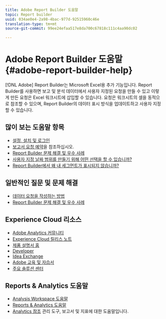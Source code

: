 ```yaml
---
title: Adobe Report Builder 도움말
topic: Report builder
uuid: 034ae0e4-2a98-4bac-977d-92515960c46e
translation-type: tm+mt
source-git-commit: 99ee24efaa517e8da700c67818c111c4aa90dc02

---
```



# Adobe Report Builder 도움말 {#adobe-report-builder-help}

[!DNL Adobe] Report Builder는 Microsoft Excel용 추가 기능입니다. Report Builder를 사용하면 보고 및 분석 데이터에서 사용자 지정된 요청을 만들 수 있고 이렇게 만든 요청은 Excel 워크시트에 삽입할 수 있습니다. 요청은 워크시트의 셀을 동적으로 참조할 수 있으며, Report Builder의 데이터 표시 방식을 업데이트하고 사용자 지정할 수 있습니다.

<!-- >>[!IMPORTANT]
>
>Update your installation of Report Builder to the latest version. This update is a pre-requisite for running the Analytics user ID migration to the Admin Console, beginning in April 2018.
>
>See [Analytics User Migration to the Admin Console](https://marketing.adobe.com/resources/help/en_US/experience-cloud/admin-console/analytics-migration/) for migration information.

>[!IMPORTANT]
>
>Due to the end of support for TLS 1.0, we recommended that Adobe Report Builder (ARB) users download ARB v5.6.21 prior to September 13, 2018. After that date, prior versions of ARB will not be supported. -->

<!-- Tutorial goes here -->

## 많이 보는 도움말 항목

* [설정, 설치 및 로그인](setup/login.md)
* [보고서 요청 예약](schedule-report-requests.md)을 참조하십시오.
* [Report Builder 문제 해결 및 우수 사례](troubleshoot.md)
* [사용자 지정 날짜 범위를 만들기 위해 어떤 선택을 할 수 있습니까?](data-requests/configuring-report-dates/c-customized-date-expressions/t-customized-date-expressions.md)
* [Report Builder에서 왜 내 세그먼트가 표시되지 않습니까?](data-requests/segmentation.md)

## 일반적인 질문 및 문제 해결

* [데이터 요청을 작성하는 방법](data-requests/t-create-a-data-request.md)
* [Report Builder 문제 해결 및 우수 사례](troubleshoot.md)

## Experience Cloud 리소스

* [Adobe Analytics 커뮤니티](https://helpx.adobe.com/kr/marketing-cloud/analytics.html)
* [Experience Cloud 릴리스 노트](https://marketing.adobe.com/resources/help/ko_KR/whatsnew/index.html#Current%20Release%20Notes)
* [제품 설명서 홈](https://marketing.adobe.com/resources/help/en_US/home/index.html)
* [Developer](https://marketing.adobe.com/resources/help/ko_KR/home/index.html#Developer)
* [Idea Exchange](https://ideas.omniture.com/t5/Adobe-Idea-Exchange-for-Omniture/idb-p/IdeaExchange3)
* [Adobe 교육 및 자습서](https://helpx.adobe.com/kr/learning.html?promoid=KAUDK)
* [주요 솔루션 센터](https://www.omniture.com/kr/products/online_business_optimization)

## Reports &amp; Analytics 도움말

* [Analysis Workspace 도움말](https://marketing.adobe.com/resources/help/ko_KR/analytics/analysis-workspace/)
* [Reports &amp; Analytics 도움말](https://marketing.adobe.com/resources/help/ko_KR/sc/user/index.html)
* [Analytics 참조](https://marketing.adobe.com/resources/help/ko_KR/reference/index.html) 관리 도구, 보고서 및 지표에 대한 도움말입니다.
